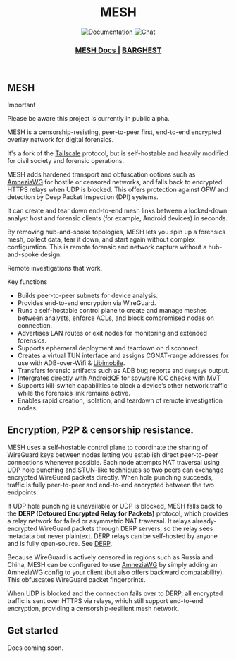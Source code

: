 <h1 align="center">MESH</h1>

<div align="center">
  <p>
    <a href="https://meshforensics.org/docs">
      <img src="https://img.shields.io/badge/docs-latest-blue.svg?style=flat-square" alt="Documentation" />
    </a>
    <a href="https://discord.com/invite/">
      <img src="https://img.shields.io/discord/1161119546170687619?logo=discord&style=flat-square" alt="Chat" />
    </a>
  </p>
</div>


<div align="center">
  <h3>
    <a href="https://meshforensics.org">
      MESH Docs
    </a>
    <span>  |  </span>
    <a href="https://Barghest.asia">
      BARGHEST
    </a>
  </h3>
</div>
<br/>

## MESH

> [!IMPORTANT]
> Please be aware this project is currently in public alpha.

MESH is a censorship-resisting, peer-to-peer first, end-to-end encrypted overlay network for digital forensics.

It's a fork of the [Tailscale](https://github.com/tailscale/tailscale) protocol, but is self-hostable and heavily modified for civil society and forensic operations.

MESH adds hardened transport and obfuscation options such as [AmneziaWG](https://github.com/amnezia-vpn/amneziawg-go) for hostile or censored networks, and falls back to encrypted HTTPS relays when UDP is blocked. This offers protection against GFW and detection by Deep Packet Inspection (DPI) systems.

It can create and tear down end-to-end mesh links between a locked-down analyst host and forensic clients (for example, Android devices) in seconds.

By removing hub-and-spoke topologies, MESH lets you spin up a forensics mesh, collect data, tear it down, and start again without complex configuration. This is remote forensic and network capture without a hub-and-spoke design.

Remote investigations that work.

Key functions

- Builds peer-to-peer subnets for device analysis.
- Provides end-to-end encryption via WireGuard.
- Runs a self-hostable control plane to create and manage meshes between analysts, enforce ACLs, and block compromised nodes on connection.
- Advertises LAN routes or exit nodes for monitoring and extended forensics.
- Supports ephemeral deployment and teardown on disconnect.
- Creates a virtual TUN interface and assigns CGNAT-range addresses for use with ADB-over-Wifi & [Libimobile](https://github.com/libimobiledevice/libimobiledevice).
- Transfers forensic artifacts such as ADB bug reports and `dumpsys` output.
- Intergrates directly with [AndroidQF](https://github.com/mvt-project/androidqf) for spyware IOC checks with [MVT](https://github.com/mvt-project/mvt)
- Supports kill-switch capabilities to block a device’s other network traffic while the forensics link remains active.
- Enables rapid creation, isolation, and teardown of remote investigation nodes.

## Encryption, P2P & censorship resistance.

MESH uses a self-hostable control plane to coordinate the sharing of WireGuard keys between nodes letting you establish direct peer-to-peer connections whenever possible. Each node attempts NAT traversal using UDP hole punching and STUN-like techniques so two peers can exchange encrypted WireGuard packets directly. When hole punching succeeds, traffic is fully peer-to-peer and end-to-end encrypted between the two endpoints.

If UDP hole punching is unavailable or UDP is blocked, MESH falls back to the **DERP (Detoured Encrypted Relay for Packets)** protocol, which provides a relay network for failed or asymmetric NAT traversal. It relays already-encrypted WireGuard packets through DERP servers, so the relay sees metadata but never plaintext. DERP relays can be self-hosted by anyone and is fully open-source. See [DERP](https://github.com/tailscale/tailscale/tree/main/cmd/derper#derp).

Because WireGuard is actively censored in regions such as Russia and China, MESH can be configured to use [AmneziaWG](https://github.com/amnezia-vpn/amneziawg-go) by simply adding an AmneziaWG config to your client (but also offers backward compatability). This obfuscates WireGuard packet fingerprints.

When UDP is blocked and the connection fails over to DERP, all encrypted traffic is sent over HTTPS via relays, which still support end-to-end encryption, providing a censorship-resilient mesh network.


## Get started

Docs coming soon.


